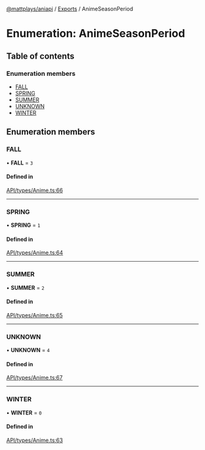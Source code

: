 [@mattplays/aniapi](../README.md) / [Exports](../modules.md) / AnimeSeasonPeriod

# Enumeration: AnimeSeasonPeriod

## Table of contents

### Enumeration members

- [FALL](AnimeSeasonPeriod.md#fall)
- [SPRING](AnimeSeasonPeriod.md#spring)
- [SUMMER](AnimeSeasonPeriod.md#summer)
- [UNKNOWN](AnimeSeasonPeriod.md#unknown)
- [WINTER](AnimeSeasonPeriod.md#winter)

## Enumeration members

### FALL

• **FALL** = `3`

#### Defined in

[API/types/Anime.ts:66](https://github.com/MattPlays/AniAPI.js/blob/e795ab7/src/API/types/Anime.ts#L66)

___

### SPRING

• **SPRING** = `1`

#### Defined in

[API/types/Anime.ts:64](https://github.com/MattPlays/AniAPI.js/blob/e795ab7/src/API/types/Anime.ts#L64)

___

### SUMMER

• **SUMMER** = `2`

#### Defined in

[API/types/Anime.ts:65](https://github.com/MattPlays/AniAPI.js/blob/e795ab7/src/API/types/Anime.ts#L65)

___

### UNKNOWN

• **UNKNOWN** = `4`

#### Defined in

[API/types/Anime.ts:67](https://github.com/MattPlays/AniAPI.js/blob/e795ab7/src/API/types/Anime.ts#L67)

___

### WINTER

• **WINTER** = `0`

#### Defined in

[API/types/Anime.ts:63](https://github.com/MattPlays/AniAPI.js/blob/e795ab7/src/API/types/Anime.ts#L63)
